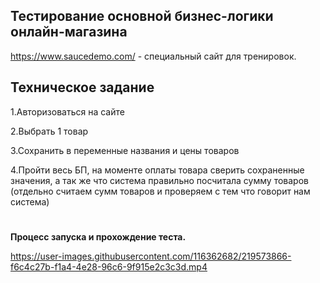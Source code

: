 ## Тестирование основной бизнес-логики онлайн-магазина

https://www.saucedemo.com/ - специальный сайт для тренировок. 

## Техническое задание

1.Авторизоваться на сайте 

2.Выбрать 1 товар 

3.Сохранить в переменные названия и цены товаров

4.Пройти весь БП, на моменте оплаты товара сверить сохраненные значения, а так же что система правильно посчитала сумму товаров (отдельно считаем сумм товаров и проверяем с тем что говорит нам система)

# 
**Процесс запуска и прохождение теста.**

https://user-images.githubusercontent.com/116362682/219573866-f6c4c27b-f1a4-4e28-96c6-9f915e2c3c3d.mp4

#
